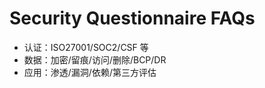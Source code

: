 # Security Questionnaire FAQs

- 认证：ISO27001/SOC2/CSF 等
- 数据：加密/留痕/访问/删除/BCP/DR
- 应用：渗透/漏洞/依赖/第三方评估
